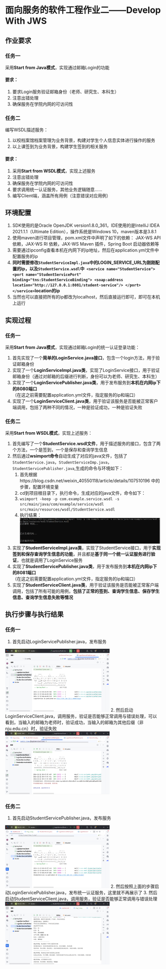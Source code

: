 # 面向服务的软件工程作业二——Develop With JWS

## 作业要求
### 任务一
采用**Start from Java模式**，实现通过邮箱Login的功能
#### 要求：
1. 要求Login服务验证邮箱身份（老师、研究生、本科生）
2. 注意出错处理
3. 确保服务在学院内网的可访问性

### 任务二
编写WSDL描述服务：
1. 以校档案馆档案管理为业务背景，构建对学生个人信息实体进行操作的服务
2. 以上课签到为业务背景，构建学生签到的相关服务
#### 要求：
1. 采用**Start from WSDL模式**，实现上述服务 
2. 注意出错处理 
3. 确保服务在学院内网的可访问性 
4. 要求调用统一认证服务，其他业务逻辑随意…… 
5. 编写Client端，涵盖所有用例（注意错误对应用例）

## 环境配置
1. SDK使用的是Oracle OpenJDK version1.8.0_361，IDE使用的是IntelliJ IDEA 2021.1.1（Ultimate Edition），操作系统是Windows 10，maven版本是3.8.1
2. 使用maven进行项目管理，pom.xml文件中声明了如下的依赖： JAX-WS API 依赖，JAX-WS RI 依赖，JAX-WS Maven 插件，Spring Boot 启动器依赖等
3. 需要通过ipconfig查看本机在内网下的ip地址，然后在application.yml文件中配置服务的ip
4. **同时需要修改`StudentServiceImpl.java`中的LOGIN_SERVICE_URL为刚刚配置的ip，以及`StudentService.wsdl`中``` <service name="StudentService">
   <port name="StudentServicePort" binding="tns:StudentServiceBinding">
   <soap:address location="http://127.0.0.1:8081/student-service"/>
   </port>
   </service>```location的ip**
5. 当然也可以直接把所有的ip都改为localhost，然后直接运行即可，即可在本机上运行

## 实现过程
### 任务一
采用**Start from Java模式**，实现通过邮箱Login的统一认证登录功能：
1. 首先实现了一个**简单的LoginService.java接口**，包含一个login方法，用于验证邮箱身份
2. 实现了一个**LoginServiceImpl.java类**，实现了LoginService接口，用于验证邮箱身份（通过对邮箱的后缀进行判断，身份可以为老师、研究生、本科生）
3. 实现了一个**LoginServicePublisher.java类**，用于发布服务到**本机在内网ip下的8080端口**（在这之前需要配置application.yml文件，指定服务的ip和端口）
4. 实现了一个**LoginServiceClient.java类**，用于验证该服务是否能被正常客户端调用，包括了两种不同的情况，一种是验证成功，一种是验证失败

### 任务二
采用**Start from WSDL模式**，实现上述服务：
1. 首先编写了一个**StudentService.wsdl文件**，用于描述服务的接口，包含了两个方法，一个是签到，一个是保存和查询学生信息
2. 然后通过**wsimport命令**自动生成了对应的java文件，包括了`StudentService.java`，`StudentServiceImp.java`，`StudentServicePublisher.java`,生成的命令与环境如下：
   1. 首先根据https://blog.csdn.net/weixin_40550118/article/details/107510196 中的步骤，配置环境变量
   2. cd到项目根目录下，执行命令，生成对应的java文件，命令如下：
   3. ```wsimport -keep -p com.example.service.wsdl -s src/main/java/com/example/service/wsdl src/main/resources/wsdl/StudentService.wsdl```
   4. 执行结果：![img.png](outputPNG/img.png)
3. 实现了**StudentServiceImpl.java类**，实现了StudentService接口，用于**实现签到和保存查询学生信息的功能**，并且都是**基于同一个统一认证服务进行验证**，也就是调用了LoginService服务
4. 实现了**StudentServicePublisher.java类**，用于发布服务到**本机在内网ip下的8081端口**（在这之前需要配置application.yml文件，指定服务的ip和端口）
5. 实现了**StudentServiceClient.java类**，用于验证该服务是否能被正常客户端调用，包括了所有可能的用例，**包括了正常的签到、查询学生信息、保存学生信息、查询学生信息失败等情况**

## 执行步骤与执行结果
### 任务一
1. 首先启动LoginServicePublisher.java，发布服务
<img src="outputPNG/img_1.png" alt="img_1.png" style="zoom:33%;" />
2. 然后启动LoginServiceClient.java，调用服务，验证是否能够正常调用与错误处理，可以看到，当输入的邮箱为老师时，验证成功，当输入的邮箱为其他后缀（非nju.edu.cn）时，验证失败
<img src="outputPNG/img_2.png" alt="img_2.png" style="zoom:33%;" />

### 任务二
1. 首先启动StudentServicePublisher.java，发布服务
<img src="outputPNG/img_3.png" alt="img_3.png" style="zoom:33%;" />
2. 然后按照上面的步骤启动LoginServicePublisher.java，发布统一认证服务，这里就不再展示了
3. 然后启动StudentServiceClient.java，调用服务，验证是否能够正常调用与错误处理
<img src="outputPNG/img_4.png" alt="img_4.png" style="zoom:33%;" />